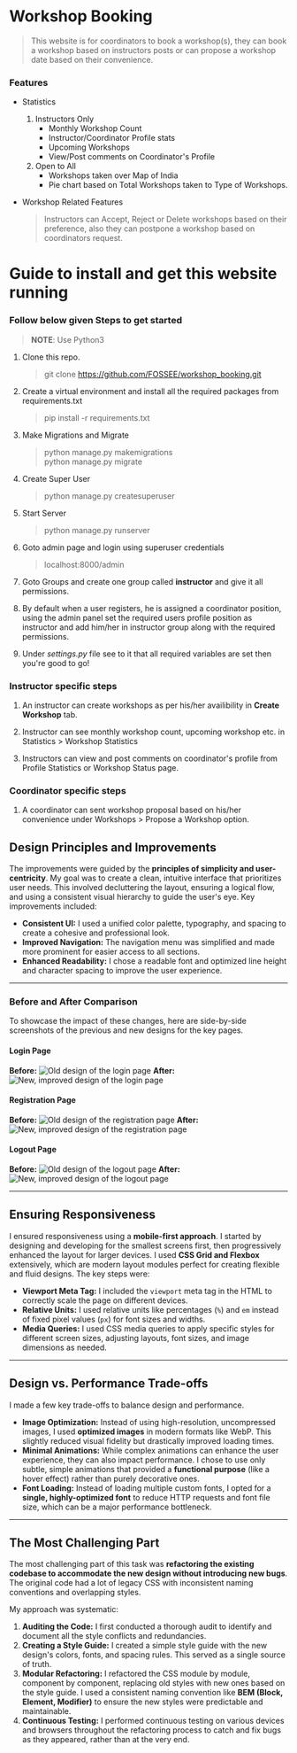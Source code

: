 # **Workshop Booking**

> This website is for coordinators to book a workshop(s), they can book a workshop based on instructors posts or can propose a workshop date based on their convenience.


### Features
* Statistics
    1. Instructors Only
        * Monthly Workshop Count
        * Instructor/Coordinator Profile stats
        * Upcoming Workshops
        * View/Post comments on Coordinator's Profile
    2. Open to All
        * Workshops taken over Map of India
        * Pie chart based on Total Workshops taken to Type of Workshops.

* Workshop Related Features
    > Instructors can Accept, Reject or Delete workshops based on their preference, also they can postpone a workshop based on coordinators request.

# Guide to install and get this website running

### Follow below given Steps to get started
> __NOTE__: Use Python3 
1. Clone this repo.
    > git clone https://github.com/FOSSEE/workshop_booking.git

2. Create a virtual environment and install all the required packages from requirements.txt
    > pip install -r requirements.txt 

3. Make Migrations and Migrate
    > python manage.py makemigrations\
    > python manage.py migrate

4. Create Super User
    > python manage.py createsuperuser

5. Start Server
    > python manage.py runserver

6. Goto admin page and login using superuser credentials
    > localhost:8000/admin

7. Goto Groups and create one group called __instructor__ and give it all permissions.

8. By default when a user registers, he is assigned a coordinator position, using the admin panel set the required users profile position as instructor and add him/her in instructor group along with the required permissions.

9. Under *settings.py* file see to it that all required variables are set then you're good to go!

### Instructor specific steps

1. An instructor can create workshops as per his/her availibility in __Create Workshop__ tab.

2. Instructor can see monthly workshop count, upcoming workshop etc. in Statistics > Workshop Statistics

3. Instructors can view and post comments on coordinator's profile from Profile Statistics or Workshop Status page.


### Coordinator specific steps

1. A coordinator can sent workshop proposal based on his/her convenience under Workshops > Propose a Workshop option.


## Design Principles and Improvements

The improvements were guided by the **principles of simplicity and user-centricity**. My goal was to create a clean, intuitive interface that prioritizes user needs. This involved decluttering the layout, ensuring a logical flow, and using a consistent visual hierarchy to guide the user's eye. Key improvements included:
- **Consistent UI:** I used a unified color palette, typography, and spacing to create a cohesive and professional look.
- **Improved Navigation:** The navigation menu was simplified and made more prominent for easier access to all sections.
- **Enhanced Readability:** I chose a readable font and optimized line height and character spacing to improve the user experience.

---

### Before and After Comparison

To showcase the impact of these changes, here are side-by-side screenshots of the previous and new designs for the key pages.

#### Login Page
**Before:**
![Old design of the login page](assets/O_Loginpage.png)
**After:**
![New, improved design of the login page](assets/M_login.png)

#### Registration Page
**Before:**
![Old design of the registration page](assets/O_RegistrationPage.png)
**After:**
![New, improved design of the registration page](assets/M_register.png)

#### Logout Page
**Before:**
![Old design of the logout page](assets/O_LogoutPage.png)
**After:**
![New, improved design of the logout page](assets/M_logout.png)

---

## Ensuring Responsiveness

I ensured responsiveness using a **mobile-first approach**. I started by designing and developing for the smallest screens first, then progressively enhanced the layout for larger devices. I used **CSS Grid and Flexbox** extensively, which are modern layout modules perfect for creating flexible and fluid designs. The key steps were:
- **Viewport Meta Tag:** I included the `viewport` meta tag in the HTML to correctly scale the page on different devices.
- **Relative Units:** I used relative units like percentages (`%`) and `em` instead of fixed pixel values (`px`) for font sizes and widths.
- **Media Queries:** I used CSS media queries to apply specific styles for different screen sizes, adjusting layouts, font sizes, and image dimensions as needed. 

---

## Design vs. Performance Trade-offs

I made a few key trade-offs to balance design and performance.
- **Image Optimization:** Instead of using high-resolution, uncompressed images, I used **optimized images** in modern formats like WebP. This slightly reduced visual fidelity but drastically improved loading times.
- **Minimal Animations:** While complex animations can enhance the user experience, they can also impact performance. I chose to use only subtle, simple animations that provided a **functional purpose** (like a hover effect) rather than purely decorative ones.
- **Font Loading:** Instead of loading multiple custom fonts, I opted for a **single, highly-optimized font** to reduce HTTP requests and font file size, which can be a major performance bottleneck.

---

## The Most Challenging Part

The most challenging part of this task was **refactoring the existing codebase to accommodate the new design without introducing new bugs**. The original code had a lot of legacy CSS with inconsistent naming conventions and overlapping styles.

My approach was systematic:
1.  **Auditing the Code:** I first conducted a thorough audit to identify and document all the style conflicts and redundancies.
2.  **Creating a Style Guide:** I created a simple style guide with the new design's colors, fonts, and spacing rules. This served as a single source of truth.
3.  **Modular Refactoring:** I refactored the CSS module by module, component by component, replacing old styles with new ones based on the style guide. I used a consistent naming convention like **BEM (Block, Element, Modifier)** to ensure the new styles were predictable and maintainable.
4.  **Continuous Testing:** I performed continuous testing on various devices and browsers throughout the refactoring process to catch and fix bugs as they appeared, rather than at the very end.